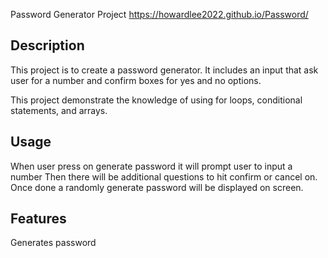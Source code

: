 Password Generator Project
https://howardlee2022.github.io/Password/

## Description

This project is to create a password generator. It includes an input that ask user for a number and confirm boxes for yes and no options. 

This project demonstrate the knowledge of using for loops, conditional statements, and arrays.

## Usage
When user press on generate password it will prompt user to input a number
Then there will be additional questions to hit confirm or cancel on.
Once done a randomly generate password will be displayed on screen.

## Features
Generates password 

